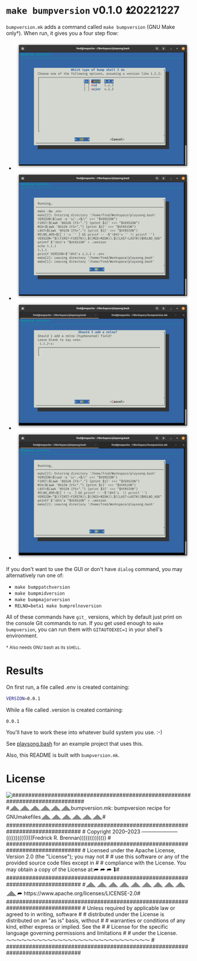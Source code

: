 # `make bumpversion` v0.1.0 ⏫20221227

`bumpversion.mk` adds a command called `make bumpversion` (GNU Make
only&dagger;). When run, it gives you a four step flow:

* ![](docs/flow1.png)
* ![](docs/flow2.png)
* ![](docs/flow3.png)
* ![](docs/flow4.png)

If you don't want to use the GUI or don't have `dialog` command, you may
alternatively run one of:

* `make bumppatchversion`
* `make bumpmidversion`
* `make bumpmajorversion`
* `RELNO=beta1 make bumprelnoversion`

All of these commands have `git_` versions, which by default just print on the
console Git commands to run. If you get used enough to `make bumpversion`, you
can run them with `GITAUTOEXEC=1` in your shell's environment.

<small>&dagger; Also needs GNU bash as its `$SHELL`.</small>

# Results
On first run, a file called .env is created containing:
```bash
VERSION=0.0.1
```

While a file called .version is created containing:
```
0.0.1
```

You'll have to work these into whatever build system you use. :-)

See [playsong.bash](https://github.com/ctrlcctrlv/playsong.bash) for an example
project that uses this.

Also, this README is built with `bumpversion.mk`.

# License
![###############################################################################<br> #🮞🮟🮞🮟🮞🮟🮞🮟🮞🮟🮞🮟`bumpversion.mk`: bumpversion recipe for GNUmakefiles🮞🮟🮞🮟🮞🮟🮞🮟🮞🮟🮞🮟#<br> ###############################################################################<br> # Copyright 2020–2023 ——————— ((((((((((((((Fredrick R. Brennan)))))))))))))) #<br> ###############################################################################<br> # Licensed under the Apache License, Version 2.0 (the "License"); you may not #<br> # use  this  software  or  any of the provided source code  files  except  in #<br> # compliance with the License. You may obtain a copy of the License at:➦ ➦ ➦ ⮯#<br> ###############################################################################<br> #🮞🮟 🮞🮟 🮞🮟 🮞🮟 🮞🮟 🮞🮟 🮞🮟 🮞🮟 🮞🮟 🮞🮟 ➦ <https://www.apache.org/licenses/LICENSE-2.0>#<br> ###############################################################################<br> # Unless  required  by  applicable  law or agreed  to  in  writing,  software #<br> # distributed  under the License is distributed on an "as is" basis,  without #<br> # warranties  or  conditions of any kind, either express or implied. See  the #<br> # License  for  the specific language governing permissions  and  limitations #<br> # under the License. 〜〜〜〜〜〜〜〜〜〜〜〜〜〜〜〜〜〜〜〜〜〜〜〜〜〜〜〜 #<br> ###############################################################################<br> ](docs/LICENSE.png)